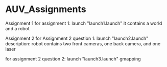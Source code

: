 # AUV_Assignments
Assignment 1
  for assignment 1: launch "launch1.launch"
  it contains a world and a robot

Assignment 2
  for Assignment 2 question 1: launch "launch2.launch"
  description: robot contains two front cameras, one back camera, and one laser
  
  
  for assignment 2 question 2: launch "launch3.launch"
  gmapping
